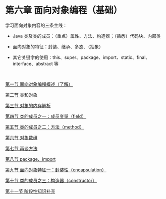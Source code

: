 # 第六章 面向对象编程（基础）

学习面向对象内容的三条主线：

- Java 类及类的成员：（重点）属性、方法、构造器；（熟悉）代码块、内部类

- 面向对象的特征：封装、继承、多态、（抽象）

- 其它关键字的使用：this、super、package、import、static、final、interface、abstract 等

<br>

[第一节 面向对象编程概述（了解）](./P1-第一节%20面向对象编程概述.md)

[第二节 类和对象](./P2-第二节%20类和对象.md)

[第三节 对象的内存解析](./P3-第三节%20对象的内存解析.md)

[第四节 类的成员之一：成员变量（field）](./P4-第四节%20成员变量（field）.md)

[第五节 类的成员之二：方法（method）](./P5-第五节%20方法（method）.md)

[第六节 对象数组](./P6-第六节%20对象数组.md)

[第七节 再谈方法](./P7-第七节%20再谈方法.md)

[第八节 package、import](./P8-第八节%20package、import.md)

[第九节 面向对象特征一：封装性（encapsulation）](./P9-第九节%20封装性.md)

[第十节 类的成员之三：构造器（constructor）](./P10-第十节%20构造器.md)

[第十一节 阶段性知识补充](./P11-第十一节%20阶段性知识补充.md)
